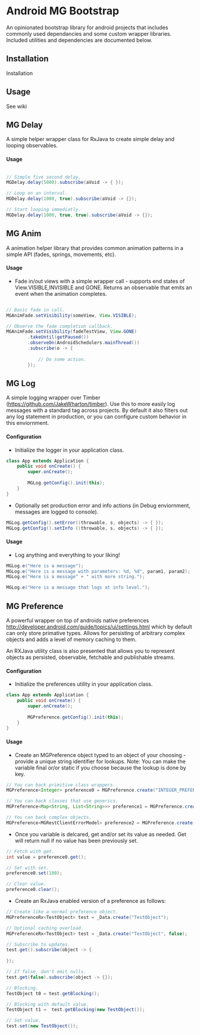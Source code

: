 # Android MG Bootstrap
An opinionated bootstrap library for android projects that includes commonly used dependancies and some custom wrapper libraries.  Included utilities and dependencies are documented below.

## Installation

Installation

## Usage

See wiki

## MG Delay

A simple helper wrapper class for RxJava to create simple delay and looping observables.

#### Usage

```java

// Simple five second delay,
MGDelay.delay(5000).subscribe(aVoid -> { });

// Loop on an interval.
MGDelay.delay(1000, true).subscribe(aVoid -> {});

// Start looping immediatly.
MGDelay.delay(1000, true, true).subscribe(aVoid -> {});
```

## MG Anim

A animation helper library that provides common animation patterns in a simple API (fades, springs, movements, etc).

#### Usage

- Fade in/out views with a simple wrapper call - supports end states of View.VISIBLE,INVISIBLE and GONE.  Returns an observable that emits an event when the animation completes.

```java

// Basic fade in call.
MGAnimFade.setVisibility(someView, View.VISIBLE);

// Observe the fade completion callback.
MGAnimFade.setVisibility(fadeTestView, View.GONE)
        .takeUntil(getPaused())
        .observeOn(AndroidSchedulers.mainThread())
        .subscribe(o -> {
            
            // Do some action.
        });
```

## MG Log

A simple logging wrapper over Timber (https://github.com/JakeWharton/timber).  Use this to more easily log messages with a standard tag across projects.  By default it also filters out any log statement in production, or you can configure custom behavior in this enviornment.

#### Configuration

- Initialize the logger in your application class.

```java
class App extends Application {
    public void onCreate() {
        super.onCreate();
        
        MGLog.getConfig().init(this);
    }
}
```

- Optionally set production error and info actions (in Debug enviornment, messages are logged to console).

```java
MGLog.getConfig().setError((throwable, s, objects) -> { });
MGLog.getConfig().setInfo ((throwable, s, objects) -> { });
```

#### Usage

- Log anything and everything to your liking!

```java
MGLog.e("Here is a message");
MGLog.e("Here is a message with parameters: %d, %d", param1, param2);
MGLog.e("Here is a message" + " with more string.");

MGLog.e("Here is a message that logs at info level.");
```

## MG Preference

A powerful wrapper on top of androids native preferences http://developer.android.com/guide/topics/ui/settings.html which by default can only store primative types.  Allows for persisting of arbitrary complex objects and adds a level of memory caching to them.

An RXJava utility class is also presented that allows you to represent objects as persisted, observable, fetchable and publishable streams.

#### Configuration

- Initialize the preferences utility in your application class.

```java
class App extends Application {
    public void onCreate() {
        super.onCreate();
        
        MGPreference.getConfig().init(this);
    }
}
```

#### Usage

- Create an MGPreference object typed to an object of your choosing - provide a unique string identifier for lookups. Note:  You can make the variable final or/or static if you choose because the lookup is done by key.

```java
// You can back primitive class wrappers.
MGPreference<Integer> preference0 = MGPreference.create("INTEGER_PREFERENCE");

// You can back classes that use generics.
MGPreference<Map<String, List<String>>> preference1 = MGPreference.create("MAP_PREFERENCE");

// You can back complex objects.
MGPreference<MGRestClientErrorModel> preference2 = MGPreference.create("OBJECT_PREFERENCE");
```

- Once you variable is delcared, get and/or set its value as needed.  Get will return null if no value has been previously set.

```java
// Fetch with get.
int value = preference0.get();

// Set with set.
preference0.set(100);

// Clear value.
preference0.clear();
```

- Create an RxJava enabled version of a preference as follows:

```java
// Create like a normal preference object.
MGPreferenceRx<TestObject> test = _Data.create("TestObject");

// Optional caching overload.
MGPreferenceRx<TestObject> test = _Data.create("TestObject", false);

// Subscribe to updates.
test.get().subscribe(object -> {
    
});

// If false, don't emit nulls.
test.get(false).subscribe(object -> {});

// Blocking.
TestObject t0 = test.getBlocking();

// Blocking with default value.
TestObject t1 =  test.getBlocking(new TestObject());

// Set value.
test.set(new TestObject());
```
